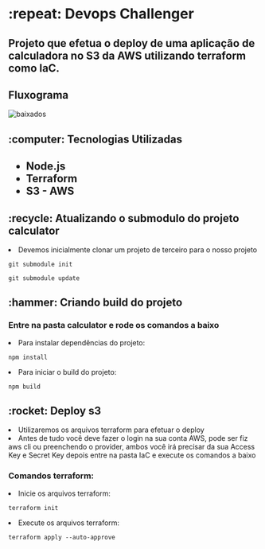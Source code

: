 <h1>:repeat: Devops Challenger</h1>

<h2>Projeto que efetua o deploy de uma aplicação de calculadora no S3 da AWS utilizando terraform como IaC.</h2>

<h2>Fluxograma</h2>


![baixados](https://user-images.githubusercontent.com/55266551/220245162-af536577-2497-40f8-8bb6-3d0ae7061abc.png)


<h2>:computer: Tecnologias Utilizadas<h2>
<ul>
    <li>Node.js</li>
    <li>Terraform</li>
    <li>S3 - AWS</li>
    
</ul>


<h2>:recycle: Atualizando o submodulo do projeto calculator </h2>
<li>Devemos inicialmente clonar um projeto de terceiro para o nosso projeto</li>

```  
git submodule init      
```

```  
git submodule update
```


<h2>:hammer: Criando build do projeto</h2>
<h3>Entre na pasta calculator e rode os comandos a baixo</h3>

<li>Para instalar dependências do projeto:</li>
    
```  
npm install
```
    
<li>Para iniciar o build do projeto:</li>
    
```  
npm build
```  
    
<h2>:rocket: Deploy s3</h2>
<li>Utilizaremos os arquivos terraform para efetuar o deploy</li>
<li>Antes de tudo você deve fazer o login na sua conta AWS, pode ser fiz aws cli ou preenchendo o provider, ambos você irá precisar da sua Access Key e Secret Key depois entre na pasta IaC e execute os comandos a baixo</li>


<h3>Comandos terraform:</h3>
<li>Inicie os arquivos terraform:</li>
    
```  
terraform init
```
    
<li>Execute os arquivos terraform:</li>
    
```  
terraform apply --auto-approve
``` 

